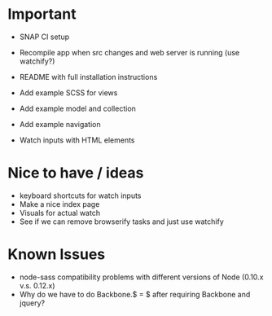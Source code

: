 # Important

- SNAP CI setup
- Recompile app when src changes and web server is running (use watchify?)
- README with full installation instructions

- Add example SCSS for views
- Add example model and collection
- Add example navigation
- Watch inputs with HTML elements

# Nice to have / ideas
- keyboard shortcuts for watch inputs
- Make a nice index page
- Visuals for actual watch
- See if we can remove browserify tasks and just use watchify

# Known Issues
- node-sass compatibility problems with different versions of Node (0.10.x v.s. 0.12.x)
- Why do we have to do Backbone.$ = $ after requiring Backbone and jquery?
